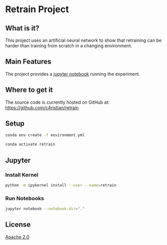 # Retrain Project

## What is it?
This project uses an artificial neural network to show that retraining can be harder than training from 
scratch in a changing environment.

## Main Features
The project provides a [jupyter notebook](retrain_phones.ipynb) running the experiment.

## Where to get it
The source code is currently hosted on GitHub at:
https://github.com/c4ristian/retrain

## Setup
```sh
conda env create -f environment.yml

conda activate retrain
```

## Jupyter

### Install Kernel 
```sh
python -m ipykernel install --user --name=retrain
```

### Run Notebooks
```sh
jupyter notebook --notebook-dir="."
```

## License
[Apache 2.0](LICENSE.txt)
